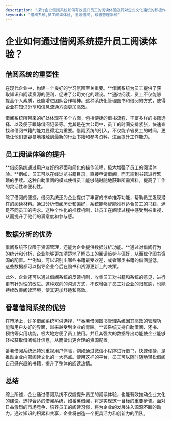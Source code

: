 ```yaml
---
description: "探讨企业借阅系统如何有效提升员工的阅读体验及其对企业文化建设的积极作用。"
keywords: "借阅系统,员工阅读体验, 番薯借阅, 读者管理系统"
---
```

# 企业如何通过借阅系统提升员工阅读体验？

## 借阅系统的重要性

在现代企业中，构建一个良好的学习氛围至关重要。**借阅系统为员工提供了获取知识和阅读资源的便利，促进了公司文化的建设。**通过阅读，员工不仅能够提高个人素质，还能增进团队合作精神。这种系统化管理图书和借阅的方式，使得企业在知识分享和信息流通方面更加高效。

借阅系统所带来的好处体现在多个方面，包括便捷的借书流程、丰富多样的书籍选择、以及便于跟踪借阅记录等。尤其是在大公司中，员工的时间安排紧张，快速查找和借阅书籍的能力显得尤为重要。借阅系统的引入，不仅能节省员工的时间，更能让他们更容易地接触到最新的行业书籍和参考资料，进而提升工作能力。

## 员工阅读体验的提升

**借阅系统通过用户友好的界面和简化的操作流程，极大增强了员工的阅读体验。**例如，员工可以在线浏览书籍目录，直接申请借阅，而无需到书馆进行繁琐的手续。这种自助借阅的模式使得员工能够随时随地获取所需资料，提高了工作的灵活性和便利性。

除了借阅的便捷，借阅系统还为企业提供了丰富的书单推荐功能，帮助员工发现潜在的阅读材料。通过分析借阅历史和偏好，系统能够智能推荐适合员工的书籍，满足不同员工的需求。这种个性化的推荐机制，让员工在阅读过程中感受到被重视，从而提升了他们的满意度和参与感。

## 数据分析的优势

借阅系统不仅限于资源管理，还能为企业提供数据分析功能。**通过对借阅行为的统计和分析，企业能够更加清楚地了解员工的阅读趋势与偏好，从而优化图书资源的配置。**例如，可以识别出哪些书籍最受欢迎，或者哪类书籍的借阅量低，这些数据都可以指导企业今后在购书和资源更新上的决策。

此外，企业还可以通过借阅系统的反馈机制，收集员工对书籍和系统的意见，进行更有针对性的改进。这种双向的沟通方式，不仅增强了员工对企业的归属感，也能持续改善阅读环境，使其更加舒适和高效。

## 番薯借阅系统的优势

在市场上，许多借阅系统可供选择，**番薯借阅图书管理系统因其高效的管理功能和用户友好的界面，越来越受到企业的青睐。**该系统支持自助借阅、还书、预约等实用功能，极大地方便了员工使用。并且其强大的数据导出功能使企业能够轻松获取借阅统计信息，从而做出更合理的资源配置。

番薯借阅系统还特别重视用户体验，例如通过微信小程序进行借书，快速便捷，是推动企业内部阅读文化的一大亮点。使用这样的平台，员工可以随时随地轻松借阅自己感兴趣的书籍，提升了整体的阅读热情。

## 总结

综上所述，企业通过借阅系统不仅能提升员工的阅读体验，也能有效推动企业文化的建设。选择合适的借阅系统，如番薯借阅，将是实现这一目标的重要步骤。面对日益激烈的市场竞争，培养员工的阅读习惯，将为企业的发展注入源源不断的动力。通过知识的积累和共享，企业将创造一个更具活力和创新力的团队。
